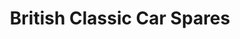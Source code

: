 ---
title: "British Classic Car Spares"
url: /meggen/british-classic-car-spares/
shop: Autoteile
---